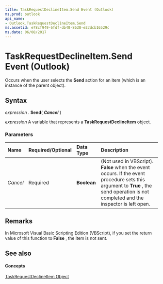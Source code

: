 ```yaml
---
title: TaskRequestDeclineItem.Send Event (Outlook)
ms.prod: outlook
api_name:
- Outlook.TaskRequestDeclineItem.Send
ms.assetid: e78cf949-6fdf-db40-8638-e23dcb16529c
ms.date: 06/08/2017
---
```



# TaskRequestDeclineItem.Send Event (Outlook)

Occurs when the user selects the **Send** action for an item (which is an instance of the parent object).


## Syntax

 _expression_ . **Send**( **_Cancel_** )

 _expression_ A variable that represents a **TaskRequestDeclineItem** object.


### Parameters



|**Name**|**Required/Optional**|**Data Type**|**Description**|
|:-----|:-----|:-----|:-----|
| _Cancel_|Required| **Boolean**|(Not used in VBScript). **False** when the event occurs. If the event procedure sets this argument to **True** , the send operation is not completed and the inspector is left open.|

## Remarks

In Microsoft Visual Basic Scripting Edition (VBScript), if you set the return value of this function to **False** , the item is not sent.


## See also


#### Concepts


[TaskRequestDeclineItem Object](taskrequestdeclineitem-object-outlook.md)

